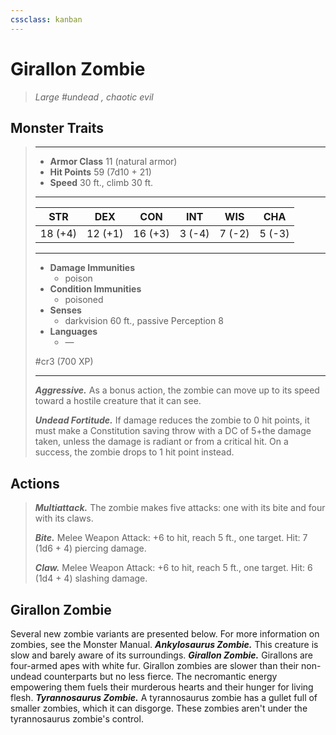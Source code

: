 ```yaml
---
cssclass: kanban
---
```


# Girallon Zombie
>*Large #undead , chaotic evil*
## Monster Traits
>___
>- **Armor Class** 11 (natural armor)
>- **Hit Points** 59 (7d10 + 21)
>- **Speed** 30 ft., climb 30 ft.
>___
>|STR|DEX|CON|INT|WIS|CHA|
>|:---:|:---:|:---:|:---:|:---:|:---:|
>|18 (+4)|12 (+1)|16 (+3)|3 (-4)|7 (-2)|5 (-3)|
>___
>- **Damage Immunities**
>	 - poison
>- **Condition Immunities**
>	 - poisoned
>- **Senses**
>	 - darkvision 60 ft., passive Perception 8
>- **Languages**
>	 - —
>
> #cr3 (700 XP)
>___
>***Aggressive.*** As a bonus action, the zombie can move up to its speed toward a hostile creature that it can see.  
>
>***Undead Fortitude.*** If damage reduces the zombie to 0 hit points, it must make a Constitution saving throw with a DC of 5+the damage taken, unless the damage is radiant or from a critical hit. On a success, the zombie drops to 1 hit point instead.  
>
## Actions
>***Multiattack.*** The zombie makes five attacks: one with its bite and four with its claws.  
>
>***Bite.*** Melee Weapon Attack: +6 to hit, reach 5 ft., one target. Hit: 7 (1d6 + 4) piercing damage.  
>
>***Claw.*** Melee Weapon Attack: +6 to hit, reach 5 ft., one target. Hit: 6 (1d4 + 4) slashing damage.
## Girallon Zombie
Several new zombie variants are presented below. For more information on zombies, see the Monster Manual.
***Ankylosaurus Zombie.*** This creature is slow and barely aware of its surroundings.
***Girallon Zombie.*** Girallons are four-armed apes with white fur. Girallon zombies are slower than their non-undead counterparts but no less fierce. The necromantic energy empowering them fuels their murderous hearts and their hunger for living flesh.
***Tyrannosaurus Zombie.*** A tyrannosaurus zombie has a gullet full of smaller zombies, which it can disgorge. These zombies aren't under the tyrannosaurus zombie's control.
